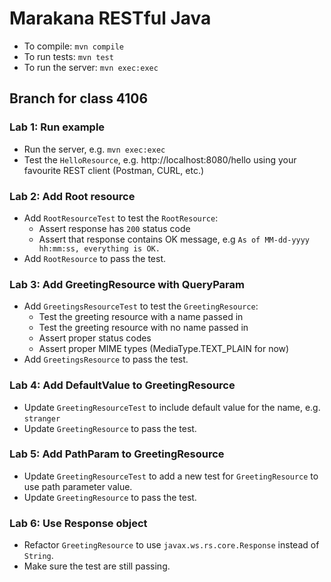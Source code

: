 Marakana RESTful Java
=====================

* To compile: `mvn compile`
* To run tests: `mvn test`
* To run the server: `mvn exec:exec`

## Branch for class 4106

### Lab 1: Run example
* Run the server, e.g. `mvn exec:exec`
* Test the `HelloResource`, e.g. http://localhost:8080/hello using your favourite REST client (Postman, CURL, etc.)

### Lab 2: Add Root resource
* Add `RootResourceTest` to test the `RootResource`:
  * Assert response has `200` status code
  * Assert that response contains OK message, e.g `As of MM-dd-yyyy hh:mm:ss, everything is OK.`
* Add `RootResource` to pass the test.

### Lab 3: Add GreetingResource with QueryParam
* Add `GreetingsResourceTest` to test the `GreetingResource`:
  * Test the greeting resource with a name passed in
  * Test the greeting resource with no name passed in
  * Assert proper status codes
  * Assert proper MIME types (MediaType.TEXT_PLAIN for now)
* Add `GreetingsResource` to pass the test.

### Lab 4: Add DefaultValue to GreetingResource
* Update `GreetingResourceTest` to include default value for the name, e.g. `stranger`
* Update `GreetingResource` to pass the test.

### Lab 5: Add PathParam to GreetingResource
* Update `GreetingResourceTest` to add a new test for `GreetingResource` to use path parameter value.
* Update `GreetingResource` to pass the test.

### Lab 6: Use Response object
* Refactor `GreetingResource` to use `javax.ws.rs.core.Response` instead of `String`.
* Make sure the test are still passing.
